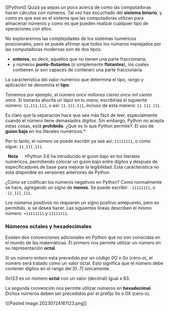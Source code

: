 [[Python]]
Quizá ya sepas un poco acerca de como las computadoras hacen cálculos con números. Tal vez has escuchado del **sistema binario**, y como es que ese es el sistema que las computadoras utilizan para almacenar números y como es que pueden realizar cualquier tipo de operaciones con ellos.

No exploraremos las complejidades de los sistemas numéricos posicionales, pero se puede afirmar que todos los números manejados por las computadoras modernas son de dos tipos:

- **enteros**, es decir, aquellos que no tienen una parte fraccionaria,
- y números **punto-flotantes** (o simplemente **flotantes**), los cuales contienen (o son capaces de contener) una parte fraccionaría.

La característica del valor numérico que determina el tipo, rango y aplicación se denomina el **tipo**.

Tomemos por ejemplo, el número _once millones ciento once mil ciento once_. Si tomaras ahorita un lápiz en tu mano, escribirías el siguiente número: `11,111,111`, o así: `11.111.111`, incluso de esta manera: `11 111 111`.

Es claro que la separación hace que sea más fácil de leer, especialmente cuando el número tiene demasiados dígitos. Sin embargo, Python no acepta estas cosas, está **prohibido**. ¿Qué es lo que Python permite?. El uso de **guion bajo** en los literales numéricos.*

Por lo tanto, el número se puede escribir ya sea así: `11111111`, o como sigue: `11_111_111`.

  **Nota**     *Python 3.6 ha introducido el guion bajo en los literales numéricos, permitiendo colocar un guion bajo entre dígitos y después de especificadores de base para mejorar la legibilidad. Esta característica no está disponible en versiones anteriores de Python.

¿Cómo se codifican los números negativos en Python? Como normalmente se hace, agregando un signo de **menos**. Se puede escribir: `-11111111`, o `-11_111_111`.

Los números positivos no requieren un signo positivo antepuesto, pero es permitido, si se desea hacer. Las siguientes líneas describen el mismo número: `+11111111` y `11111111`.

### Números octales y hexadecimales

Existen dos convenciones adicionales en Python que no son conocidas en el mundo de las matemáticas. El primero nos permite utilizar un número en su representación **octal**.

Si un número entero esta precedido por un código 0O o 0o (cero-o), el número será tratado como un valor octal. Esto significa que el número debe contener dígitos en el rango del [0..7] únicamente.

0o123 es un número **octal** con un valor (decimal) igual a 83.

La segunda convención nos permite utilizar números en **hexadecimal**. Dichos números deben ser precedidos por el prefijo 0x o 0X (cero-x).

![[Pasted image 20230724161123.png]]

